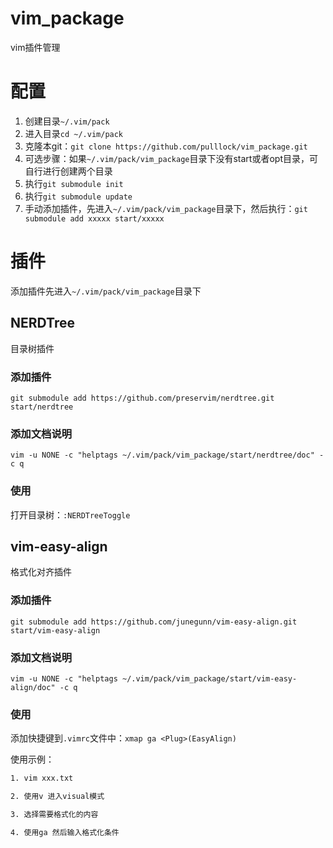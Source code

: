 # vim_package
vim插件管理

# 配置

1. 创建目录`~/.vim/pack`
2. 进入目录`cd ~/.vim/pack`
3. 克隆本git：`git clone https://github.com/pulllock/vim_package.git`
4. 可选步骤：如果`~/.vim/pack/vim_package`目录下没有start或者opt目录，可自行进行创建两个目录
5. 执行`git submodule init`
6. 执行`git submodule update`
7. 手动添加插件，先进入`~/.vim/pack/vim_package`目录下，然后执行：`git submodule add xxxxx start/xxxxx`

# 插件

添加插件先进入`~/.vim/pack/vim_package`目录下

## NERDTree

目录树插件

### 添加插件

`git submodule add https://github.com/preservim/nerdtree.git start/nerdtree`

### 添加文档说明

`vim -u NONE -c "helptags ~/.vim/pack/vim_package/start/nerdtree/doc" -c q`

### 使用

打开目录树：`:NERDTreeToggle`

## vim-easy-align

格式化对齐插件

### 添加插件

`git submodule add https://github.com/junegunn/vim-easy-align.git start/vim-easy-align`

### 添加文档说明

`vim -u NONE -c "helptags ~/.vim/pack/vim_package/start/vim-easy-align/doc" -c q`

### 使用

添加快捷键到`.vimrc`文件中：`xmap ga <Plug>(EasyAlign)`

使用示例：

```bash
1. vim xxx.txt

2. 使用v 进入visual模式

3. 选择需要格式化的内容

4. 使用ga 然后输入格式化条件

```

